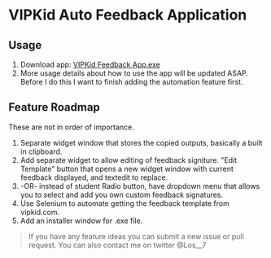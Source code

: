 # VIPKid Auto Feedback Application
Usage
-----
1. Download app: [VIPKid Feedback App.exe](https://github.com/c-smith7/Feedback_GUI/raw/main/VIPKid%20Feedback%20App.exe)
2. More usage details about how to use the app will be updated ASAP. Before I do this I want to finish adding the automation feature first.

Feature Roadmap
------
These are not in order of importance. 
1. Separate widget window that stores the copied outputs, basically a built in clipboard. 
2. Add separate widget to allow editing of feedback signiture. "Edit Template" button that opens a 
	new widget window with current feedback displayed, and textedit to replace.
3. -OR- instead of student Radio button, have dropdown menu that allows you to select and add you own custom
	feedback signatures. 
4. Use Selenium to automate getting the feedback template from vipkid.com.
5. Add an installer window for .exe file.

> If you have any feature ideas you can submit a new issue or pull request. You can also contact me on twitter @Los__7 
